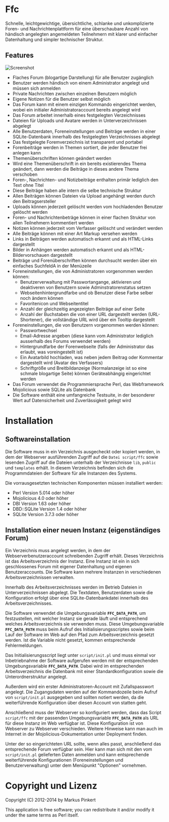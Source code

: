 Ffc
===

Schnelle, leichtgewichtige, übersichtliche, schlanke und 
unkomplizierte Foren- und Nachrichtenplattform für eine 
überschaubare Anzahl von händisch angelegten angemeldeten 
Teilnehmern mit klarer und einfacher Datenhaltung und 
simpler technischer Struktur.  

Features
--------

![Screenshot](https://raw.github.com/4FriendsForum/Ffc/newstart/public/Screenshot.png)

* Flaches Forum (blogartige Darstellung) für alle Benutzer zugänglich
* Benutzer werden händisch von einem Administrator angelegt und müssen sich anmelden
* Private Nachrichten zwischen einzelnen Benutzern möglich
* Eigene Notizen für die Benutzer selbst möglich
* Das Forum kann mit einem einzigen Kommando eingerichtet werden, wobei ein initialer Administratoraccount bereits angelegt wird
* Das Forum arbeitet innerhalb eines festgelegten Verzeichnisses
* Dateien für Uploads und Avatare werden in Unterverzeichnissen abgelegt
* Alle Benutzerdaten, Foreneinstellungen und Beiträge werden in einer SQLite-Datenbank innerhalb des festgelegten Verzeichnisses abgelegt
* Das festgelegte Foremverzeichnis ist transparent und portabel
* Forenbeiträge werden in Themen sortiert, die jeder Benutzer frei anlegen kann
* Themenüberschriften können geändert werden
* Wird eine Themenüberschrift in ein bereits existierendes Thema geändert, dann werden die Beiträge in dieses andere Thema verschoben
* Foren-, Nachrichten- und Notizbeiträge enthalten primär lediglich den Text ohne Titel
* Diese Beiträge haben alle intern die selbe technische Struktur
* Allen Beiträgen können Dateien via Upload angehängt werden durch den Beitragsersteller
* Uploads können jederzeit gelöscht werden vom hochladenden Benutzer gelöscht werden
* Foren- und Nachrichtenbeträge können in einer flachen Struktur von allen Teilnehmern kommentiert werden
* Notizen können jederzeit vom Verfasser gelöscht und verändert werden
* Alle Beiträge können mit einer Art Markup versehen werden
* Links in Beiträgen werden automatisch erkannt und als HTML-Links dargestellt
* Bilder in Anhängen werden automatisch erkannt und als HTML-Bildervorschauen dargestellt
* Beiträge und Forenüberschriften können durchsucht werden über ein einfaches SuchfeldA in der Menüzeile
* Foreneinstellungen, die von Administratoren vorgenommen werden können:
  * Benutzerverwaltung mit Passwortangange, aktivieren und deaktiveren von Benutzern sowie Adminstratorenstatus setzen
  * Webseitenhintergrundfarbe und ob Benutzer diese Farbe selber noch ändern können
  * Favoritenicon und Webseitentitel
  * Anzahl der gleichzeitig angezeigten Beiträge auf einer Seite
  * Anzahl der Buchstaben die von einer URL dargestellt werden (URL-Shortener), die vollständige URL wird über ein Tooltip dargestellt
* Foreneinstellungen, die von Benutzern vorgenommen werden können:
  * Passwortwechsel
  * Email-Adresse angeben (diese kann vom Administrator lediglich ausserhalb des Forums verwendet werden)
  * Hintergrundfarbe der Forenwebseite (falls der Administrator das erlaubt, was voreingestellt ist)
  * Ein Avatarbild hochladen, was neben jedem Beitrag oder Kommentar dargestellt wird (Avatar des Verfassers)
  * Schriftgröße und Breitbildanzeige (Normalanzeige ist so eine schmale blogartige Seite) können Geräteabhängig eingerichtet werden
* Das Forum verwendet die Programmiersprache Perl, das Webframework Mojolicious sowie SQLite als Datenbank
* Die Software enthält eine umfangreiche Testsuite, in der besonderer Wert auf Datensicherheit und Zuverlässigkeit gelegt wird

Installation
============

Softwareinstallation
--------------------

Die Software muss in ein Verzeichnis ausgecheckt oder kopiert werden, in dem der Webserver ausführenden Zugriff auf die `Datei script/ffc` sowie lesenden Zugriff auf die Dateien unterhalb der Verzeichnisse `lib`, `public` und `templates` erhält. In diesem Verzeichnis befinden sich die Programmdateien der Software für alle Instanzen des Systems.

Die vorrausgesetzten technischen Komponenten müssen installiert werden:  

* Perl Version 5.014 oder höher
* Mojolicious 4.0 oder höher
* DBI Version 1.63 oder höher
* DBD::SQLite Version 1.4 oder höher
* SQLite Version 3.7.3 oder höher

Installation einer neuen Instanz (eigenständiges Forum)
--------------------------------------------------------

Ein Verzeichnis muss angelegt werden, in dem der Webserverbenutzeraccount schreibenden Zugriff erhält. Dieses Verzeichnis ist das Arbeitsverzeichnis der Instanz. Eine Instanz ist ein in sich geschlossenes Forum mit eigener Datenhaltung und eigenen Benutzeraccounts. Die Software kann mehrere Instanzen in verschiedenen Arbeitsverzeichnissen verwalten. 

Innerhalb des Arbeitsverzeichnisses werden im Betrieb Dateien in Unterverzeichnissen abgelegt. Die Textdaten, Benutzerdaten sowie die Konfiguration erfolgt über eine SQLite-Datenbankdatei innerhalb des Arbeitsverzeichnisses.

Die Software verwendet die Umgebungsvariable **`FFC_DATA_PATH`**, um festzustellen, mit welcher Instanz sie gerade läuft und entsprechend welches Arbeitsverzeichnis sie verwenden muss. Diese Umgebungsvariable **`FFC_DATA_PATH`** muss beim Aufruf des Initialisierungsscriptes sowie beim Lauf der Software im Web auf den Pfad zum Arbeitsverzeichnis gesetzt werden. Ist die Variable nicht gesetzt, kommen entsprechende Fehlermeldungen.

Das Initialisierungsscript liegt unter `script/init.pl` und muss einmal vor Inbetriebnahme der Software aufgerufen werden mit der entsprechenden Umgebungsvariable **`FFC_DATA_PATH`**. Dabei wird im entsprechenden Arbeitsverzeichnis die Datenbank mit einer Standardkonfiguration sowie die Unterordnerstruktur angelegt.

Außerdem wird ein erster Administratoren-Account mit Zufallspasswort angelegt. Die Zugangsdaten werden auf der Kommandozeile beim Aufruf von `script/init.pl` ausgegeben und sollten notiert werden, da die weiterführende Konfiguration über diesen Account von statten geht.

Anschließend muss der Webserver so konfiguriert werden, dass das Script `script/ffc` mit der passenden Umgebungsvariable **`FFC_DATA_PATH`** als URL für diese Instanz im Web verfügbar ist. Diese Konfiguration ist von Webserver zu Webserver verschieden. Weitere Hinweise kann man auch im Internet in der Mojolicious-Dokumentation unter Deployment finden.

Unter der so eingerichteten URL sollte, wenn alles passt, anschließend das entsprechende Forum verfügbar sein. Hier kann man sich mit den vom `script/init.pl` gelieferten Daten anmelden und kann entsprechende weiterführende Konfigurationen (Foreneinstellungen und Benutzerverwaltung) unter dem Menüpunkt "Optionen" vornehmen.

Copyright und Lizenz
====================

Copyright (C) 2012-2014 by Markus Pinkert

This application is free software; you can redistribute it and/or modify it under the same terms as Perl itself.

